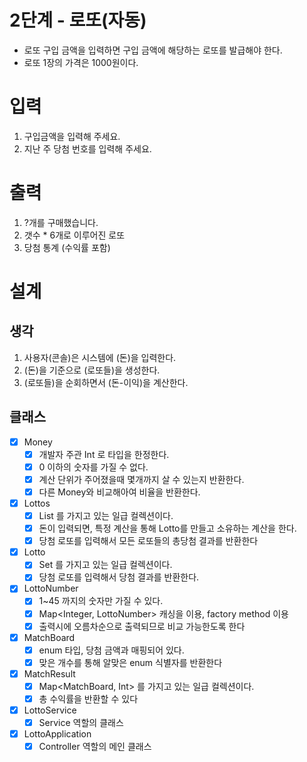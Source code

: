 # 2단계 - 로또(자동)

* 로또 구입 금액을 입력하면 구입 금액에 해당하는 로또를 발급해야 한다.
* 로또 1장의 가격은 1000원이다.

# 입력

1. 구입금액을 입력해 주세요.
2. 지난 주 당첨 번호를 입력해 주세요.

# 출력

1. ?개를 구매했습니다.
2. 갯수 * 6개로 이루어진 로또
3. 당첨 통계 (수익률 포함)

# 설계

## 생각

1. 사용자(콘솔)은 시스템에 (돈)을 입력한다.
2. (돈)을 기준으로 (로또들)을 생성한다.
3. (로또들)을 순회하면서 (돈-이익)을 계산한다.

## 클래스

* [x] Money
    * [x] 개발자 주관 Int 로 타입을 한정한다.
    * [x] 0 이하의 숫자를 가질 수 없다.
    * [x] 계산 단위가 주어졌을때 몇개까지 살 수 있는지 반환한다.
    * [x] 다른 Money와 비교해아여 비율을 반환한다.  
* [x] Lottos
    * [x] List<Lotto> 를 가지고 있는 일급 컬렉션이다.
    * [x] 돈이 입력되면, 특정 계산을 통해 Lotto를 만들고 소유하는 계산을 한다.
    * [x] 당첨 로또를 입력해서 모든 로또들의 총당첨 결과를 반환한다
* [x] Lotto
    * [x] Set<LottoNumber> 를 가지고 있는 일급 컬렉션이다. 
    * [x] 당첨 로또를 입력해서 당첨 결과를 반환한다.  
* [x] LottoNumber
    * [x] 1~45 까지의 숫자만 가질 수 있다.
    * [x] Map<Integer, LottoNumber> 캐싱을 이용, factory method 이용
    * [x] 출력시에 오름차순으로 출력되므로 비교 가능한도록 한다 
* [x] MatchBoard
    * [x] enum 타입, 당첨 금액과 매핑되어 있다.
    * [x] 맞은 개수를 통해 알맞은 enum 식별자를 반환한다
* [x] MatchResult
    * [x] Map<MatchBoard, Int> 를 가지고 있는 일급 컬렉션이다.
    * [x] 총 수익률을 반환할 수 있다
* [x] LottoService
    * [x] Service 역할의 클래스
* [x] LottoApplication
    * [x] Controller 역할의 메인 클래스